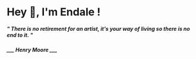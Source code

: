 <h1 title="head"> Hey 👋, I'm Endale !</h1>

**<h5><i>" There is no retirement for an artist, it's your way of living so there is no end to it. "</i></h5>**

*<b>___ Henry Moore ___</b>*
